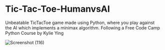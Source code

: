 # Tic-Tac-Toe-HumanvsAI

Unbeatable TicTacToe game made using Python, where you play against the AI which implements a minimax algorithm. Following a Free Code Camp Python Course by Kylie Ying

![Screenshot (116)](https://user-images.githubusercontent.com/80093500/138648896-646a3d6e-4679-4ae7-8cb4-d89526888543.png)
